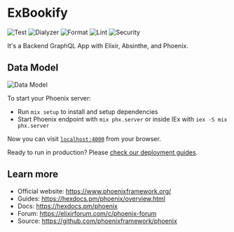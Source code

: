 # ExBookify
![Test](https://github.com/adrianowsh/ex_bookify/actions/workflows/tests.yml/badge.svg)
![Dialyzer](https://github.com/adrianowsh/ex_bookify/actions/workflows/dialyzer.yml/badge.svg)
![Format](https://github.com/adrianowsh/ex_bookify/actions/workflows/format.yml/badge.svg)
![Lint](https://github.com/adrianowsh/ex_bookify/actions/workflows/lint.yml/badge.svg)
![Security](https://github.com/adrianowsh/ex_bookify/actions/workflows/security.yml/badge.svg)

It's a Backend GraphQL App with Elixir, Absinthe, and Phoenix.

## Data Model
<img src="https://online.pragmaticstudio.com/assets/courses/unpacked-graphql/03-data-model.jpg" alt="Data Model">

To start your Phoenix server:

  * Run `mix setup` to install and setup dependencies
  * Start Phoenix endpoint with `mix phx.server` or inside IEx with `iex -S mix phx.server`

Now you can visit [`localhost:4000`](http://localhost:4000) from your browser.

Ready to run in production? Please [check our deployment guides](https://hexdocs.pm/phoenix/deployment.html).

## Learn more

  * Official website: https://www.phoenixframework.org/
  * Guides: https://hexdocs.pm/phoenix/overview.html
  * Docs: https://hexdocs.pm/phoenix
  * Forum: https://elixirforum.com/c/phoenix-forum
  * Source: https://github.com/phoenixframework/phoenix

